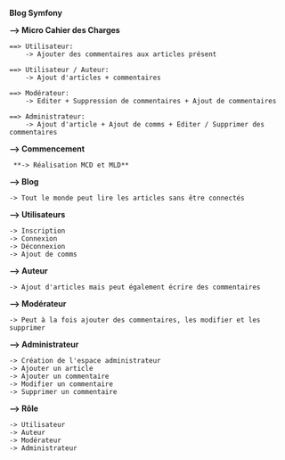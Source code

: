 **Blog Symfony**

**--> Micro Cahier des Charges**

    ==> Utilisateur:
        -> Ajouter des commentaires aux articles présent

    ==> Utilisateur / Auteur:
        -> Ajout d'articles + commentaires

    ==> Modérateur:
        -> Editer + Suppression de commentaires + Ajout de commentaires

    ==> Administrateur:
        -> Ajout d'article + Ajout de comms + Editer / Supprimer des commentaires

**--> Commencement**

     **-> Réalisation MCD et MLD**

**--> Blog**

    -> Tout le monde peut lire les articles sans être connectés

**--> Utilisateurs**
    
    -> Inscription
    -> Connexion
    -> Déconnexion
    -> Ajout de comms
    
**--> Auteur** 
    
    -> Ajout d'articles mais peut également écrire des commentaires

**--> Modérateur**

    -> Peut à la fois ajouter des commentaires, les modifier et les supprimer

**--> Administrateur**
        
    -> Création de l'espace administrateur 
    -> Ajouter un article 
    -> Ajouter un commentaire
    -> Modifier un commentaire
    -> Supprimer un commentaire

**--> Rôle**

    -> Utilisateur
    -> Auteur
    -> Modérateur
    -> Administrateur